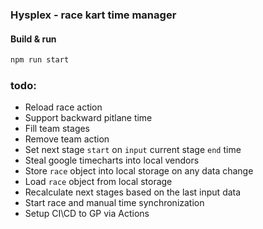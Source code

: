 ### Hysplex - race kart time manager 
#### Build & run 
```bash
npm run start
```
### todo:
 - Reload race action
 - Support backward pitlane time
 - Fill team stages
 - Remove team action
 - Set next stage `start` on `input` current stage `end` time
 - Steal google timecharts into local vendors
 - Store `race` object into local storage on any data change
 - Load `race` object from local storage
 - Recalculate next stages based on the last input data
 - Start race and manual time synchronization
 - Setup CI\CD to GP via Actions
